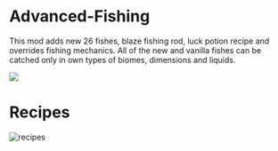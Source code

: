 # Advanced-Fishing

This mod adds new 26 fishes, blaze fishing rod, luck potion recipe and overrides fishing mechanics. All of the new and vanilla fishes can be catched only in own types of biomes, dimensions and liquids.

![](https://user-images.githubusercontent.com/4181327/45933694-60850800-bf9a-11e8-833c-fbc8a2c2fca6.PNG)


# Recipes

![recipes](https://user-images.githubusercontent.com/4181327/45934150-c07fac80-bfa2-11e8-8a7a-e730ca2b8637.png)

